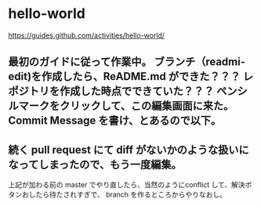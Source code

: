 # hello-world
https://guides.github.com/activities/hello-world/

最初のガイドに従って作業中。
ブランチ（readmi-edit)を作成したら、ReADME.md ができた？？？ レポジトリを作成した時点でできていた？？？
ペンシルマークをクリックして、この編集画面に来た。
Commit Message を書け、とあるので以下。
---
続く pull request にて diff がないかのような扱いになってしまったので、もう一度編集。
---
上記が加わる前の master でやり直したら、当然のようにconflict して、解決ボタンおしたら待たされすぎで、
branch を作るところからやりなおし。
